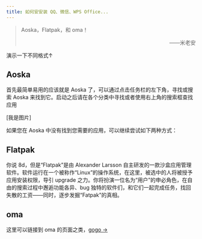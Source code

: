 ```yaml
---
title: 如何安安装 QQ、微信、WPS Office...
---
```


> Aoska，Flatpak，和 oma！
> <div style="text-align: right">——米老安</div>

演示一下不同格式↑

## Aoska

首先最简单易用的应该就是 Aoska 了，可以通过点击任务栏的左下角，寻找或搜索 Aoska 来找到它。启动之后请在各个分类中寻找或者使用右上角的搜索框查找应用

[我是图片]

如果您在 Aoska 中没有找到您需要的应用，可以继续尝试如下两种方式：

## Flatpak

你说 8d，但是“Flatpak”是由 Alexander Larsson 自主研发的一款沙盒应用管理软件。软件运行在一个被称作“Linux”的操作系统，在这里，被选中的人将被授予应用安装权限，导引 upgrade 之力。你将扮演一位名为“用户”的申必角色，在自由的搜索过程中邂逅功能各异、bug 独特的软件们，和它们一起完成任务，找回失散的工资——同时，逐步发掘“Fatpak”的真相。

## oma

这里可以链接到 oma 的页面之类，[gogo →](/support/software#oma)
